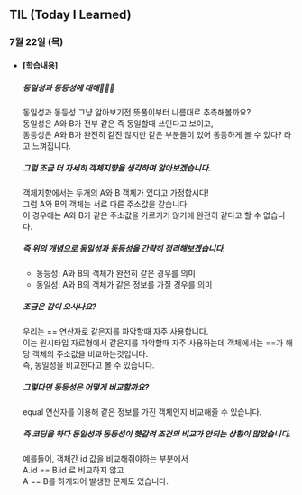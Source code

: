 ## TIL (Today I Learned)

### 7월 22일 (목)

- #### [학습내용]
  
  ##### 동일성과 동등성에 대해🧑🏻‍💻   
  
  동일성과 동등성 그냥 알아보기전 뜻풀이부터 나름대로 추측해볼까요?   
  동일성은 A와 B가 전부 같은 즉 동일할때 쓰인다고 보이고,   
  동등성은 A와 B가 완전히 같진 않지만 같은 부분들이 있어 동등하게 볼 수 있다? 라고 느껴집니다.   
  
  ##### 그럼 조금 더 자세히 객체지향을 생각하며 알아보겠습니다.   

  객체지향에서는 두개의 A와 B 객체가 있다고 가정합시다!   
  그럼 A와 B의 객체는 서로 다른 주소값을 같습니다.   
  이 경우에는 A와 B가 같은 주소값을 가르키기 않기에 완전히 같다고 할 수 없습니다.   

  ##### 즉 위의 개념으로 동일성과 동등성을 간략히 정리해보겠습니다.   

    - 동등성: A와 B의 객체가 완전히 같은 경우를 의미
    - 동일성: A와 B의 객체가 같은 정보를 가질 경우를 의미   
  
  ##### 조금은 감이 오시나요?   
  우리는 == 연산자로 같은지를 파악할때 자주 사용합니다.   
  이는 원시타입 자료형에서 같은지를 파악할때 자주 사용하는데 객체에서는 ==가 해당 객체의 주소값을 비교하는것입니다.   
  즉, 동일성을 비교한다고 볼 수 있습니다.   

  ##### 그렇다면 동등성은 어떻게 비교할까요?   
  equal 연산자를 이용해 같은 정보를 가진 객체인지 비교해줄 수 있습니다.   

  ##### 즉 코딩을 하다 동일성과 동등성이 헷갈려 조건의 비교가 안되는 상황이 많았습니다.   
  예를들어, 객체간 id 값을 비교해줘야하는 부분에서   
  A.id == B.id 로 비교하지 않고   
  A == B를 하게되어 발생한 문제도 있습니다.   

